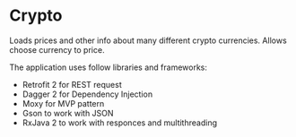 # Crypto

Loads prices and other info about many different crypto currencies.
Allows choose currency to price.

The application uses follow libraries and frameworks:

- Retrofit 2 for REST request
- Dagger 2 for Dependency Injection
- Moxy for MVP pattern
- Gson to work with JSON
- RxJava 2 to work with responces and multithreading

